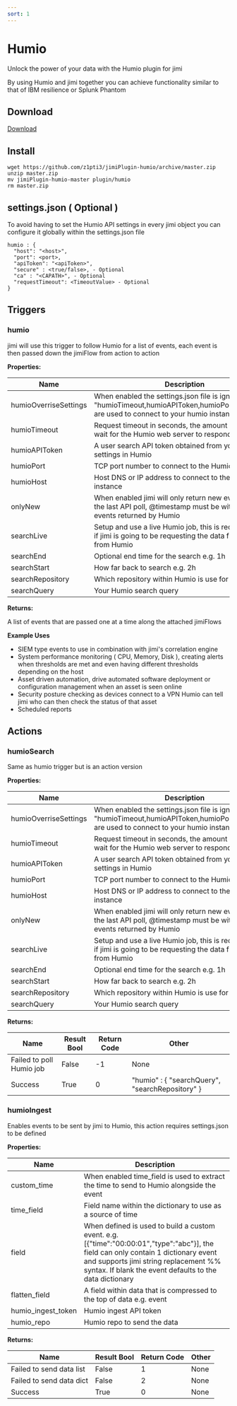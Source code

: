```yaml
---
sort: 1
---
```


# Humio

Unlock the power of your data with the Humio plugin for jimi

By using Humio and jimi together you can achieve functionality similar to that of IBM resilience or Splunk Phantom

## Download

[Download](https://github.com/z1pti3/jimiPlugin-humio)

## Install

```
wget https://github.com/z1pti3/jimiPlugin-humio/archive/master.zip
unzip master.zip
mv jimiPlugin-humio-master plugin/humio
rm master.zip
```

## settings.json ( Optional )

To avoid having to set the Humio API settings in every jimi object you can configure it globally within the settings.json file

```
humio : {
  "host": "<host>",
  "port": <port>,
  "apiToken": "<apiToken>",
  "secure" : <true/false>, - Optional
  "ca" : "<CAPATH>", - Optional
  "requestTimeout": <TimeoutValue> - Optional
}
```

## Triggers

### humio

jimi will use this trigger to follow Humio for a list of events, each event is then passed down the jimiFlow from action to action

**Properties:**

| Name | Description |
--- | ---
humioOverriseSettings | When enabled the settings.json file is ignored and "humioTimeout,humioAPIToken,humioPort,humioHost" are used to connect to your humio instance 
humioTimeout | Request timeout in seconds, the amount of time to wait for the Humio web server to respond
humioAPIToken | A user search API token obtained from your users settings in Humio
humioPort | TCP port number to connect to the Humio instance
humioHost | Host DNS or IP address to connect to the Humio instance
onlyNew | When enabled jimi will only return new events since the last API poll, @timestamp must be within the events returned by Humio
searchLive | Setup and use a live Humio job, this is recommended if jimi is going to be requesting the data frequently from Humio
searchEnd | Optional end time for the search e.g. 1h
searchStart | How far back to search e.g. 2h
searchRepository | Which repository within Humio is use for the search
searchQuery | Your Humio search query

**Returns:**

A list of events that are passed one at a time along the attached jimiFlows

**Example Uses**

* SIEM type events to use in combination with jimi's correlation engine
* System performance monitoring ( CPU, Memory, Disk ), creating alerts when thresholds are met and even having different thresholds depending on the host
* Asset driven automation, drive automated software deployment or configuration management when an asset is seen online
* Security posture checking as devices connect to a VPN Humio can tell jimi who can then check the status of that asset
* Scheduled reports

## Actions

### humioSearch

Same as humio trigger but is an action version

**Properties:**

| Name | Description |
--- | ---
humioOverriseSettings | When enabled the settings.json file is ignored and "humioTimeout,humioAPIToken,humioPort,humioHost" are used to connect to your humio instance 
humioTimeout | Request timeout in seconds, the amount of time to wait for the Humio web server to respond
humioAPIToken | A user search API token obtained from your users settings in Humio
humioPort | TCP port number to connect to the Humio instance
humioHost | Host DNS or IP address to connect to the Humio instance
onlyNew | When enabled jimi will only return new events since the last API poll, @timestamp must be within the events returned by Humio
searchLive | Setup and use a live Humio job, this is recommended if jimi is going to be requesting the data frequently from Humio
searchEnd | Optional end time for the search e.g. 1h
searchStart | How far back to search e.g. 2h
searchRepository | Which repository within Humio is use for the search
searchQuery | Your Humio search query

**Returns:**

| Name | Result Bool | Return Code | Other |
--- | --- | --- | ---
Failed to poll Humio job | False | -1 | None
Success | True | 0 | "humio" : { "searchQuery", "searchRepository" }


### humioIngest

Enables events to be sent by jimi to Humio, this action requires settings.json to be defined

**Properties:**

| Name | Description |
--- | ---
custom_time | When enabled time_field is used to extract the time to send to Humio alongside the event 
time_field | Field name within the dictionary to use as a source of time
field | When defined is used to build a custom event. e.g. [{"time":"00:00:01","type":"abc"}], the field can only contain 1 dictionary event and supports jimi string replacement %% syntax. If blank the event defaults to the data dictionary
flatten_field | A field within data that is compressed to the top of data e.g. event
humio_ingest_token | Humio ingest API token
humio_repo |  Humio repo to send the data

**Returns:**

| Name | Result Bool | Return Code | Other |
--- | --- | --- | ---
Failed to send data list | False | 1 | None
Failed to send data dict | False | 2 | None
Success | True | 0 | None